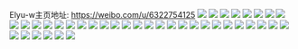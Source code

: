 Elyu-w主页地址: https://weibo.com/u/6322754125 
![](https://wx4.sinaimg.cn/mw2000/006TTDbfly1h927v0skmuj30u01t1n0x.jpg) 
![](https://wx4.sinaimg.cn/mw2000/006TTDbfly1h927v1ob3cj30u01t10x2.jpg) 
![](https://wx4.sinaimg.cn/mw2000/006TTDbfly1h927uzubecj30u01t1tbt.jpg) 
![](https://wx4.sinaimg.cn/mw2000/006TTDbfly1h8z8lad2tmj30rv0u0q48.jpg) 
![](https://wx4.sinaimg.cn/mw2000/006TTDbfly1h8yyqcirpxj30zu0ivmzv.jpg) 
![](https://wx4.sinaimg.cn/mw2000/006TTDbfly1h8wsfc7yohj30sv0sbn1u.jpg) 
![](https://wx4.sinaimg.cn/mw2000/006TTDbfly1h8tem3dff2j30u011i0xx.jpg) 
![](https://wx4.sinaimg.cn/mw2000/006TTDbfly1h8rt1frfukj30go0fvgmc.jpg) 
![](https://wx4.sinaimg.cn/mw2000/006TTDbfly1h8ppzogiqsj30u00y3q5w.jpg) 
![](https://wx4.sinaimg.cn/mw2000/006TTDbfly1h8ppzoo9hlj30u014010w.jpg) 
![](https://wx4.sinaimg.cn/mw2000/006TTDbfly1h8ppzoypbdj30u0140455.jpg) 
![](https://wx4.sinaimg.cn/mw2000/006TTDbfly1h8ppzo63taj30u00u0n3a.jpg) 
![](https://wx4.sinaimg.cn/mw2000/006TTDbfly1h8mdl2v117j30u01t110y.jpg) 
![](https://wx4.sinaimg.cn/mw2000/006TTDbfly1h8mdl6r6d1j30u01t17bi.jpg) 
![](https://wx4.sinaimg.cn/mw2000/006TTDbfly1h8mdl7iuc3j30u015x443.jpg) 
![](https://wx4.sinaimg.cn/mw2000/006TTDbfly1h8kqc0h1g6j30u01t1n1g.jpg) 
![](https://wx4.sinaimg.cn/mw2000/006TTDbfly1h8ir0pi5gaj30u0140gud.jpg) 
![](https://wx4.sinaimg.cn/mw2000/006TTDbfly1h8ir0qdt6qj30u013zjxz.jpg) 
![](https://wx4.sinaimg.cn/mw2000/006TTDbfly1h8iba7zpc2j30u01t1jvn.jpg) 
![](https://wx4.sinaimg.cn/mw2000/006TTDbfly1h8g7cze62pj30u021u11l.jpg) 
![](https://wx4.sinaimg.cn/mw2000/006TTDbfly1h8g7czn4d2j31400u0gnx.jpg) 
![](https://wx4.sinaimg.cn/mw2000/006TTDbfly1h8g7czwd03j30u0140124.jpg) 
![](https://wx4.sinaimg.cn/mw2000/006TTDbfly1h8g7d2r53aj30u01t2jxv.jpg) 
![](https://wx4.sinaimg.cn/mw2000/006TTDbfly1h8g7d4ghgoj30u0280anw.jpg) 
![](https://wx4.sinaimg.cn/mw2000/006TTDbfly1h8g7d3bok0j30u0140agg.jpg) 
![](https://wx4.sinaimg.cn/mw2000/006TTDbfly1h8g7exm83wj30tt14c78z.jpg) 
![](https://wx4.sinaimg.cn/mw2000/006TTDbfly1h8g7d3nygwj31400u00ys.jpg) 
![](https://wx4.sinaimg.cn/mw2000/006TTDbfly1h8e7weew0lj31760u0gpb.jpg) 
![](https://wx4.sinaimg.cn/mw2000/006TTDbfly1h8e2zi3nk9j30j60int9t.jpg) 
![](https://wx4.sinaimg.cn/mw2000/006TTDbfly1h8doay9j6lj30u01t1dm5.jpg) 
![](https://wx4.sinaimg.cn/mw2000/006TTDbfly1h89hng9nwyj313u0tu0y3.jpg) 
![](https://wx4.sinaimg.cn/mw2000/006TTDbfly1h806ff78djj30u0140akp.jpg) 
![](https://wx4.sinaimg.cn/mw2000/006TTDbfly1h806fgao23j30u0140n6w.jpg) 
![](https://wx4.sinaimg.cn/mw2000/006TTDbfly1h806fgrgoij30u0140qa3.jpg) 
![](https://wx4.sinaimg.cn/mw2000/006TTDbfly1h7zt24f160j30u00u0do9.jpg) 
![](https://wx4.sinaimg.cn/mw2000/006TTDbfly1h7zt250qi7j30u014iqgk.jpg) 
![](https://wx4.sinaimg.cn/mw2000/006TTDbfly1h7xkwlg8g9j30u01t1jvm.jpg) 
![](https://wx4.sinaimg.cn/mw2000/006TTDbfly1h7wydzfx6zj30u01avwgg.jpg) 
![](https://wx4.sinaimg.cn/mw2000/006TTDbfly1h7qwna47irj31400u0wng.jpg) 
